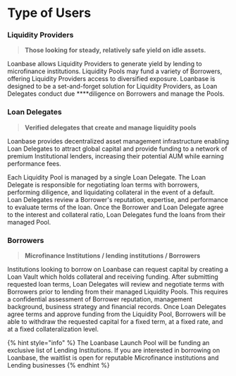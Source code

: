 # Type of Users

### **Liquidity Providers**

> **Those looking for steady, relatively safe yield on idle assets.**

Loanbase allows Liquidity Providers to generate yield by lending to microfinance institutions. Liquidity Pools may fund a variety of Borrowers, offering Liquidity Providers access to diversified exposure. Loanbase is designed to be a set-and-forget solution for Liquidity Providers, as Loan Delegates conduct due ****diligence on Borrowers and manage the Pools.  


### **Loan Delegates**

> **Verified delegates that create and manage liquidity pools**

Loanbase provides  decentralized asset management infrastructure enabling Loan Delegates to attract global capital and provide funding to a network of premium Institutional lenders, increasing their potential AUM while earning performance fees.

Each Liquidity Pool is managed by a single Loan Delegate. The Loan Delegate is responsible for negotiating loan terms with borrowers, performing diligence, and liquidating collateral in the event of a default. Loan Delegates review a Borrower's reputation, expertise, and performance to evaluate terms of the loan. Once the Borrower and Loan Delegate agree to the interest and collateral ratio, Loan Delegates fund the loans from their managed Pool.



### **Borrowers** 

> **Microfinance Institutions / lending institutions / Borrowers**

Institutions looking to borrow on Loanbase can request capital by creating a Loan Vault which holds collateral and receiving funding. After submitting requested loan terms, Loan Delegates will review and negotiate terms with Borrowers prior to lending from their managed Liquidity Pools. This requires a confidential assessment of Borrower reputation, management background, business strategy and financial records. Once Loan Delegates agree terms and approve funding from the Liquidity Pool, Borrowers will be able to withdraw the requested capital for a fixed term, at a fixed rate, and at a fixed collateralization level.  


{% hint style="info" %}
The Loanbase Launch Pool will be funding an exclusive list of Lending Institutions. If you are interested in borrowing on Loanbase, the waitlist is open for reputable Microfinance institutions and Lending businesses
{% endhint %}



  


